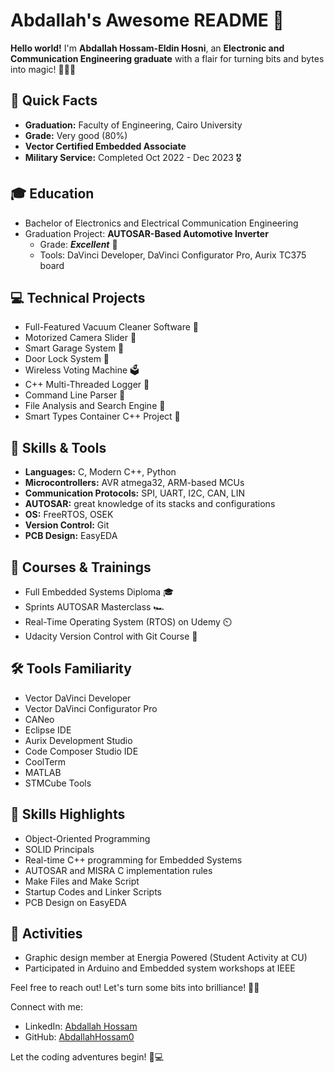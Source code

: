 # Abdallah's Awesome README 🚀

**Hello world!** I'm **Abdallah Hossam-Eldin Hosni**, an **Electronic and Communication Engineering graduate** with a flair for turning bits and bytes into magic! 👨‍🎓✨

## 🚀 Quick Facts
- **Graduation:** Faculty of Engineering, Cairo University
- **Grade:** Very good (80%)
- **Vector Certified Embedded Associate**
- **Military Service:** Completed Oct 2022 - Dec 2023 🎖️

## 🎓 Education
- Bachelor of Electronics and Electrical Communication Engineering
- Graduation Project: **AUTOSAR-Based Automotive Inverter**
  - Grade: ***Excellent*** 🌟
  - Tools: DaVinci Developer, DaVinci Configurator Pro, Aurix TC375 board

## 💻 Technical Projects
- Full-Featured Vacuum Cleaner Software 💨
- Motorized Camera Slider 📸
- Smart Garage System 🚗
- Door Lock System 🔐
- Wireless Voting Machine 🗳️
- C++ Multi-Threaded Logger 🧵
- Command Line Parser 🤖
- File Analysis and Search Engine 📂
- Smart Types Container C++ Project 🧠

## 🧰 Skills & Tools
- **Languages:** C, Modern C++, Python
- **Microcontrollers:** AVR atmega32, ARM-based MCUs
- **Communication Protocols:** SPI, UART, I2C, CAN, LIN
- **AUTOSAR:** great knowledge of its stacks and configurations 
- **OS:** FreeRTOS, OSEK
- **Version Control:** Git
- **PCB Design:** EasyEDA

## 🚀 Courses & Trainings
- Full Embedded Systems Diploma 🎓
- Sprints AUTOSAR Masterclass 🏎️
- Real-Time Operating System (RTOS) on Udemy ⏲️
- Udacity Version Control with Git Course 🔄

## 🛠️ Tools Familiarity
- Vector DaVinci Developer
- Vector DaVinci Configurator Pro
- CANeo
- Eclipse IDE
- Aurix Development Studio
- Code Composer Studio IDE
- CoolTerm
- MATLAB
- STMCube Tools

## 🚀 Skills Highlights
- Object-Oriented Programming
- SOLID Principals
- Real-time C++ programming for Embedded Systems
- AUTOSAR and MISRA C implementation rules
- Make Files and Make Script
- Startup Codes and Linker Scripts
- PCB Design on EasyEDA

## 🌟 Activities
- Graphic design member at Energia Powered (Student Activity at CU)
- Participated in Arduino and Embedded system workshops at IEEE

Feel free to reach out! Let's turn some bits into brilliance! 🚀✨

Connect with me:
- LinkedIn: [Abdallah Hossam](https://www.linkedin.com/in/abdallah-hossam-2a7123196/)
- GitHub: [AbdallahHossam0](https://github.com/AbdallahHossam0/)

Let the coding adventures begin! 🚀💻
